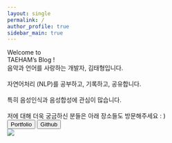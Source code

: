 ```yaml
---
layout: single
permalink: /
author_profile: true
sidebar_main: true 
---
```


<head>
    <meta charset="UTF-8">
    <meta http-equiv="X-UA-Compatible" content="IE=edge">
    <meta name="viewport" content="width=device-width, initial-scale=1.0">
    <title>Document</title>
    <link href="/index.css" rel="stylesheet" />
</head>
<body>
    <div class="background">
        <div class="introduction">
            <div class="title">Welcome to <br/>TAEHAM’s Blog !</div>
            <div class="text">
                음악과 언어를 사랑하는 개발자, 김태형입니다.
                <br/><br/>자연어처리 (NLP)를 공부하고, 기록하고, 공유합니다.
                <br/><br/>특히 음성인식과 음성합성에 관심이 많습니다.
                <br/><br/>저에 대해 더욱 궁금하신 분들은 아래 장소들도 방문해주세요 : )
            </div>
            <div class="row_button">
                <a href="https://fluffy-game-5c1.notion.site/ML-Researcher-63ea087b87624901b69c72c79b59557a"><button class="button">Portfolio</button></a>
                <a href="https://github.com/kthworks"><button class="button">Github</button></a>
            </div>
        </div>
        <div>
            <img class="taeham_img" src="/taeham.png" />
        </div>
    </div>
</body>





